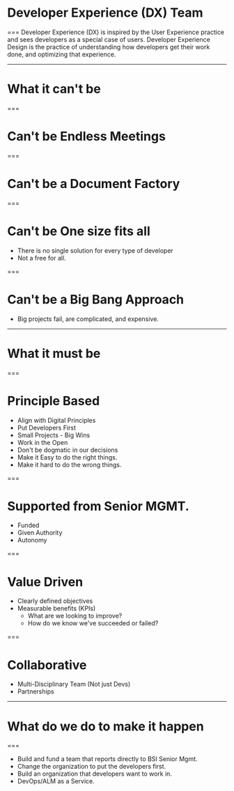 # Developer Experience (DX) Team
===
Developer Experience (DX) is inspired by the User Experience practice and sees developers as a special case of users. Developer Experience Design is the practice of understanding how developers get their work done, and optimizing that experience.

---

# What it can't be

===

# Can't be Endless Meetings

===

# Can't be a Document Factory

===

# Can't be One size fits all

- There is no single solution for every type of developer
- Not a free for all.

===

# Can't be a Big Bang Approach

- Big projects fail, are complicated, and expensive.

---

# What it must be

===
# Principle Based

- Align with Digital Principles
- Put Developers First
- Small Projects - Big Wins
- Work in the Open
- Don't be dogmatic in our decisions
- Make it Easy to do the right things.
- Make it hard to do the wrong things.

===

# Supported from Senior MGMT.

- Funded
- Given Authority
- Autonomy


===

# Value Driven

- Clearly defined objectives
- Measurable benefits (KPIs)
    - What are we looking to improve?
    - How do we know we've succeeded or failed?

===

# Collaborative
- Multi-Disciplinary Team (Not just Devs)
- Partnerships

---

# What do we do to make it happen

===

- Build and fund a team that reports directly to BSI Senior Mgmt.
- Change the organization to put the developers first.
- Build an organization that developers want to work in.
- DevOps/ALM as a Service.